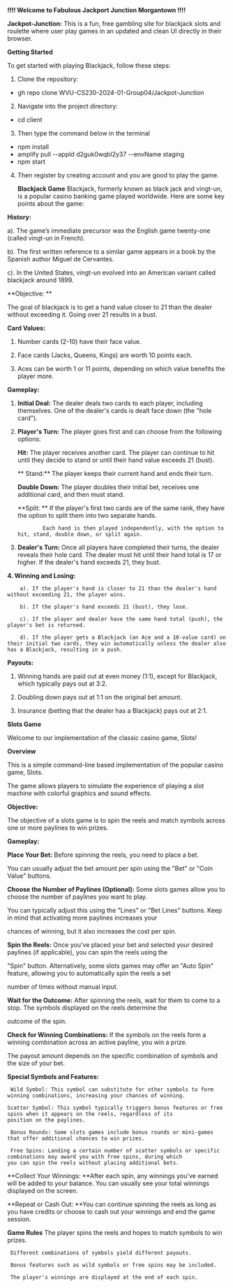 **!!!! Welcome to Fabulous Jackport Junction Morgantown !!!!**

**Jackpot-Junction:** This is a fun, free gambling site for blackjack slots and roulette 
where user play games in an updated and clean UI directly in their browser. 


**Getting Started**

To get started with playing Blackjack, follow these steps:

1. Clone the repository:

- gh repo clone WVU-CS230-2024-01-Group04/Jackpot-Junction
  
2. Navigate into the project directory:

-    cd client

3. Then type the command below in the terminal 
-    npm install
-    amplify pull --appId d2guk0wqbl2y37 --envName staging
-    npm start

4. Then register by creating account and you are good to play the game.


      **Blackjack Game**
Blackjack, formerly known as black jack and vingt-un, is a popular casino banking game played worldwide. 
Here are some key points about the game:

**History:**

a). The game’s immediate precursor was the English game twenty-one (called vingt-un in French).

b). The first written reference to a similar game appears in a book by the Spanish author Miguel de Cervantes.

c). In the United States, vingt-un evolved into an American variant called blackjack around 1899.

**Objective: **

The goal of blackjack is to get a hand value closer to 21 than the dealer without exceeding it. Going over 21 results in a bust.

**Card Values:**

1. Number cards (2-10) have their face value.

2. Face cards (Jacks, Queens, Kings) are worth 10 points each.

3. Aces can be worth 1 or 11 points, depending on which value benefits the player more.

**Gameplay:**

1. **Initial Deal:** The dealer deals two cards to each player, including themselves.
   One of the dealer's cards is dealt face down (the "hole card").
   
3. **Player's Turn:** The player goes first and can choose from the following options:
   
    **Hit:** The player receives another card. The player can continue to hit until they decide to stand or until their hand value exceeds 21 (bust).
   
   ** Stand:** The player keeps their current hand and ends their turn.
   
    **Double Down:** The player doubles their initial bet, receives one additional card, and then must stand.
   
    **Split: ** If the player's first two cards are of the same rank, they have the option to split them into two separate hands.
   
               Each hand is then played independently, with the option to hit, stand, double down, or split again.
   
5. **Dealer's Turn:** Once all players have completed their turns, the dealer reveals their hole card. The dealer must hit until their hand total is 17 or higher.
     If the dealer's hand exceeds 21, they bust.
   
**4. Winning and Losing:**

        a). If the player's hand is closer to 21 than the dealer's hand without exceeding 21, the player wins.
        
        b). If the player's hand exceeds 21 (bust), they lose.
        
        c). If the player and dealer have the same hand total (push), the player's bet is returned.
        
        d). If the player gets a Blackjack (an Ace and a 10-value card) on their initial two cards, they win automatically unless the dealer also has a Blackjack, resulting in a push.

**Payouts:**

1. Winning hands are paid out at even money (1:1), except for Blackjack, which typically pays out at 3:2.

2. Doubling down pays out at 1:1 on the original bet amount.

3. Insurance (betting that the dealer has a Blackjack) pays out at 2:1.


**Slots Game**

Welcome to our implementation of the classic casino game, Slots!

**Overview**

This is a simple command-line based implementation of the popular casino game, Slots. 

The game allows players to simulate the experience of playing a slot machine with colorful graphics and sound effects.

**Objective:**

The objective of a slots game is to spin the reels and match symbols across one or more paylines to win prizes.

**Gameplay:**

**Place Your Bet:** Before spinning the reels, you need to place a bet. 

You can usually adjust the bet amount per spin using the "Bet" or "Coin Value" buttons.

**Choose the Number of Paylines (Optional):** Some slots games allow you to choose the number of paylines you want to play.

You can typically adjust this using the "Lines" or "Bet Lines" buttons. Keep in mind that activating more paylines increases your

chances of winning, but it also increases the cost per spin.

**Spin the Reels:** Once you've placed your bet and selected your desired paylines (if applicable), you can spin the reels using the

"Spin" button. Alternatively, some slots games may offer an "Auto Spin" feature, allowing you to automatically spin the reels a set 

number of times without manual input.

**Wait for the Outcome:** After spinning the reels, wait for them to come to a stop. The symbols displayed on the reels determine the 

outcome of the spin.

**Check for Winning Combinations:** If the symbols on the reels form a winning combination across an active payline, you win a prize. 

The payout amount depends on the specific combination of symbols and the size of your bet.

**Special Symbols and Features:**

     Wild Symbol: This symbol can substitute for other symbols to form winning combinations, increasing your chances of winning.
     
    Scatter Symbol: This symbol typically triggers bonus features or free spins when it appears on the reels, regardless of its                             position on the paylines.
    
     Bonus Rounds: Some slots games include bonus rounds or mini-games that offer additional chances to win prizes.
     
     Free Spins: Landing a certain number of scatter symbols or specific combinations may award you with free spins, during which                          you can spin the reels without placing additional bets.
     
**Collect Your Winnings: **After each spin, any winnings you've earned will be added to your balance. You can usually see your total winnings displayed on the screen.

**Repeat or Cash Out: **You can continue spinning the reels as long as you have credits or choose to cash out your winnings and end the game session.

**Game Rules**
     The player spins the reels and hopes to match symbols to win prizes.
     
     Different combinations of symbols yield different payouts.
     
     Bonus features such as wild symbols or free spins may be included.
     
     The player's winnings are displayed at the end of each spin.

